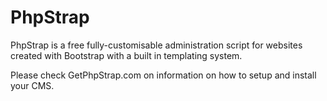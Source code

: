 PhpStrap
========

PhpStrap is a free fully-customisable administration script for websites created with Bootstrap with a built in templating system.

Please check GetPhpStrap.com on information on how to setup and install your CMS.
